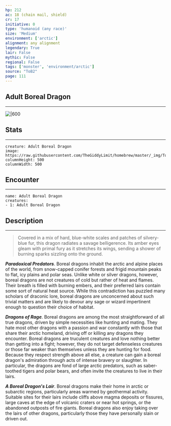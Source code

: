 ```yaml
---
hp: 212
ac: 18 (chain mail, shield)
cr: 17
initiative: 0
type: 'humanoid (any race)'    
size: 'Medium'
environment: ['arctic']
alignment: any alignment
legendary: True
lair: False
mythic: False
regional: False
tags: ['monster', 'environment/arctic']
source: "ToB2"
page: 111
---
```


## Adult Boreal Dragon
---

![|600](https://raw.githubusercontent.com/TheGiddyLimit/homebrew/master/_img/ToB2/creature/Adult%20Boreal%20Dragon.webp)

## Stats
---

```statblock
creature: Adult Boreal Dragon
image: https://raw.githubusercontent.com/TheGiddyLimit/homebrew/master/_img/ToB2/creature/token/Adult%20Boreal%20Dragon%20%28Token%29.png
columnHeight: 500
columnWidth: 500
```

## Encounter
---

```encounter-table
name: Adult Boreal Dragon
creatures:
- 1: Adult Boreal Dragon
```

## Description
---
>Covered in a mix of hard, blue-white scales and patches of silvery-blue fur, this dragon radiates a savage belligerence. Its amber eyes gleam with primal fury as it stretches its wings, sending a shower of burning sparks sizzling onto the ground.

**_Paradoxical Predators_**. Boreal dragons inhabit the arctic and alpine places of the world, from snow-capped conifer forests and frigid mountain peaks to flat, icy plains and polar seas. Unlike white or silver dragons, however, boreal dragons are not creatures of cold but rather of heat and flames. Their breath is filled with burning embers, and their preferred lairs contain some sort of natural heat source. While this contradiction has puzzled many scholars of draconic lore, boreal dragons are unconcerned about such trivial matters and are likely to devour any sage or wizard impertinent enough to question their choice of habitat.

**_Dragons of Rage_**. Boreal dragons are among the most straightforward of all true dragons, driven by simple necessities like hunting and mating. They hate most other dragons with a passion and war constantly with those that share their arctic homeland, driving off or killing any dragons they encounter. Boreal dragons are truculent creatures and love nothing better than getting into a fight; however, they do not target defenseless creatures or those far weaker than themselves unless they are hunting for food. Because they respect strength above all else, a creature can gain a boreal dragon's admiration through acts of intense bravery or slaughter. In particular, the dragons are fond of large arctic predators, such as saber-toothed tigers and polar bears, and often invite the creatures to live in their lairs.


**_A Boreal Dragon's Lair_**. Boreal dragons make their home in arctic or subarctic regions, particularly areas warmed by geothermal activity. Suitable sites for their lairs include cliffs above magma deposits or fissures, large caves at the edge of volcanic craters or near hot springs, or the abandoned outposts of fire giants. Boreal dragons also enjoy taking over the lairs of other dragons, particularly those they have personally slain or driven out.




